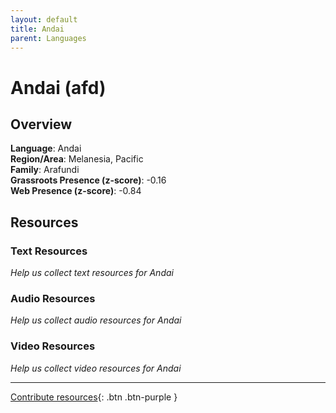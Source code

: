 ```yaml
---
layout: default
title: Andai
parent: Languages
---
```


# Andai (afd)

## Overview

**Language**: Andai  
**Region/Area**: Melanesia, Pacific  
**Family**: Arafundi  
**Grassroots Presence (z-score)**: -0.16  
**Web Presence (z-score)**: -0.84  

## Resources

### Text Resources
*Help us collect text resources for Andai*

### Audio Resources
*Help us collect audio resources for Andai*

### Video Resources
*Help us collect video resources for Andai*

---

[Contribute resources](https://forms.office.com/e/1SfLJx3u1r){: .btn .btn-purple }
